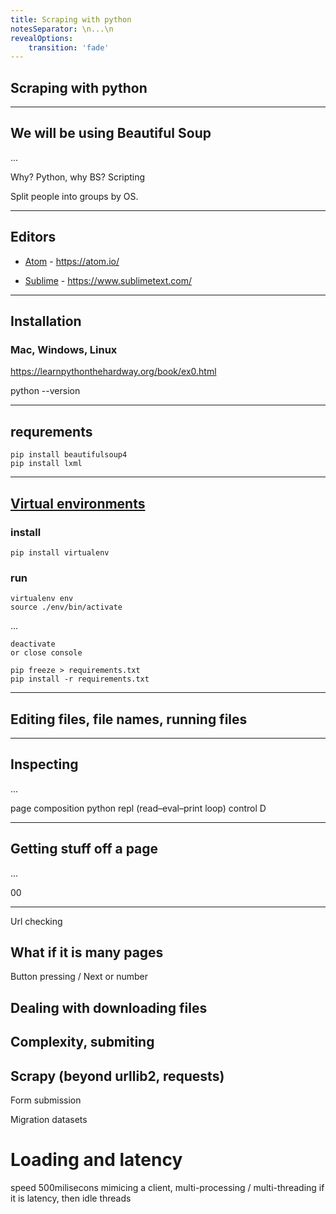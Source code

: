```yaml
---
title: Scraping with python
notesSeparator: \n...\n
revealOptions:
    transition: 'fade'
---
```



## Scraping with python

---

## We will be using Beautiful Soup

...

Why? Python, why BS?
Scripting

Split people into groups by OS.

---

## Editors

* [Atom](https://atom.io/) - https://atom.io/

* [Sublime](https://www.sublimetext.com/) - https://www.sublimetext.com/

---

## Installation

### Mac, Windows, Linux

https://learnpythonthehardway.org/book/ex0.html

python --version

---

## requrements
    pip install beautifulsoup4
    pip install lxml

---

## [Virtual environments](http://docs.python-guide.org/en/latest/dev/virtualenvs/)

### install
    pip install virtualenv

### run
    virtualenv env
    source ./env/bin/activate

...

    deactivate
    or close console

    pip freeze > requirements.txt
    pip install -r requirements.txt

---

## Editing files, file names, running files

---

## Inspecting

...

page composition
python repl (read–eval–print loop)
control D

---

## Getting stuff off a page

...

00

---

Url checking

## What if it is many pages

Button pressing / Next or number

## Dealing with downloading files

## Complexity, submiting

## Scrapy (beyond urllib2, requests)

Form submission


Migration datasets


# Loading and latency
speed
500milisecons
mimicing a client, multi-processing / multi-threading
if it is latency, then idle threads
